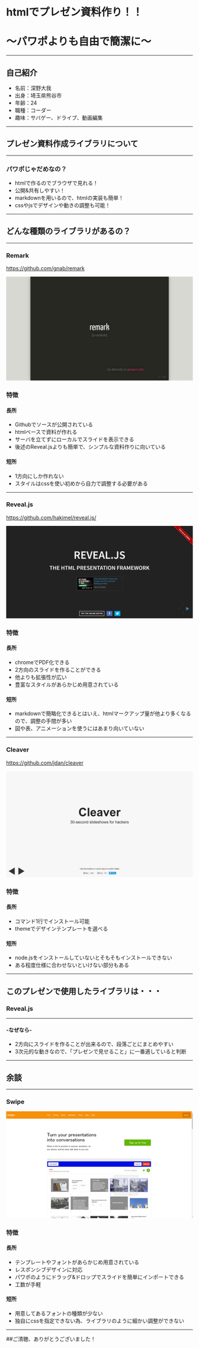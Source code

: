 # htmlでプレゼン資料作り！！
# ～パワポよりも自由で簡潔に～

---
## 自己紹介
- 名前：深野大我
- 出身：埼玉県熊谷市
- 年齢：24
- 職種：コーダー
- 趣味：サバゲー、ドライブ、動画編集

---
## プレゼン資料作成ライブラリについて

---
### パワポじゃだめなの？

 * htmlで作るのでブラウザで見れる！
 * 公開&共有しやすい！
 * markdownを用いるので、htmlの実装も簡単！
 * cssやjsでデザインや動きの調整も可能！

---
## どんな種類のライブラリがあるの？
---
### Remark
 https://github.com/gnab/remark

 <a href="http://remarkjs.com/" target="_blank"><img src="img/img_remark_cap.png"></a>

>>>
### 特徴

#### 長所
 * Githubでソースが公開されている
 * htmlベースで資料が作れる
 * サーバを立てずにローカルでスライドを表示できる
 * 後述のReveal.jsよりも簡単で、シンプルな資料作りに向いている

#### 短所
 * 1方向にしか作れない
 * スタイルはcssを使い初めから自力で調整する必要がある

---
### Reveal.js
https://github.com/hakimel/reveal.js/

 <a href="http://lab.hakim.se/reveal-js/#/" target="_blank"><img src="img/img_reveal_cap.png"></a>

>>>
### 特徴

#### 長所
 * chromeでPDF化できる
 * 2方向のスライドを作ることができる
 * 他よりも拡張性が広い
 * 豊富なスタイルがあらかじめ用意されている

#### 短所
 * markdownで簡略化できるとはいえ、htmlマークアップ量が他より多くなるので、調整の手間が多い
 * 図や表、アニメーションを使うにはあまり向いていない

---
### Cleaver
https://github.com/jdan/cleaver

 <a href="http://jdan.github.io/cleaver/" target="_blank"><img src="img/img_cleaver_cap.png"></a>

>>>
### 特徴

#### 長所
 * コマンド1行でインストール可能
 * themeでデザインテンプレートを選べる


#### 短所
 * node.jsをインストールしていないとそもそもインストールできない
 * ある程度仕様に合わせないといけない部分もある

---
## このプレゼンで使用したライブラリは・・・

### Reveal.js
- - -
#### -なぜなら-
 * 2方向にスライドを作ることが出来るので、段落ごとにまとめやすい
 * 3次元的な動きなので、「プレゼンで見せること」に一番適していると判断

---
## 余談
---
### Swipe
 <a href="https://www.swipe.to/" target="_blank"><img src="img/img_swipe_cap.png"></a>
>>>
### 特徴

#### 長所
 * テンプレートやフォントがあらかじめ用意されている
 * レスポンシブデザインに対応
 * パワポのようにドラッグ&ドロップでスライドを簡単にインポートできる
 * 工数が手軽

#### 短所
 * 用意してあるフォントの種類が少ない
 * 独自にcssを指定できない為、ライブラリのように細かい調整ができない

---
##ご清聴、ありがとうございました！